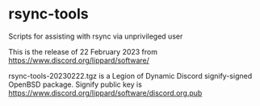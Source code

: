# rsync-tools
Scripts for assisting with rsync via unprivileged user

This is the release of 22 February 2023 from https://www.discord.org/lippard/software/

rsync-tools-20230222.tgz is a Legion of Dynamic Discord signify-signed OpenBSD package. Signify public key is https://www.discord.org/lippard/software/discord.org.pub
